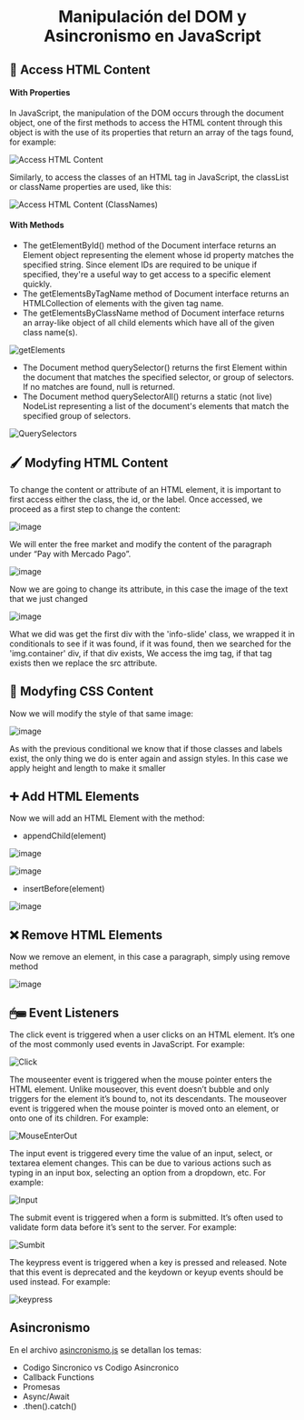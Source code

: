 <h1 align="center">Manipulación del DOM y Asincronismo en JavaScript</h1>

## 🛒 Access HTML Content

#### With Properties

In JavaScript, the manipulation of the DOM occurs through the document object, one of the first methods to access the HTML content through this object is with the use of its properties that return an array of the tags found, for example:

![Access HTML Content](https://github.com/JohnMata0427/Laboratorio-05/assets/150484680/54b6d293-7c0e-473c-9321-a00ce4ff1e8f)

Similarly, to access the classes of an HTML tag in JavaScript, the classList or className properties are used, like this:

![Access HTML Content (ClassNames)](https://github.com/JohnMata0427/Laboratorio-05/assets/150484680/d0129a9f-403d-4f00-935a-6cf8f5e1f31f)

#### With Methods

- The getElementById() method of the Document interface returns an Element object representing the element whose id property matches the specified string. Since element IDs are required to be unique if specified, they're a useful way to get access to a specific element quickly.
- The getElementsByTagName method of Document interface returns an HTMLCollection of elements with the given tag name.
- The getElementsByClassName method of Document interface returns an array-like object of all child elements which have all of the given class name(s).

![getElements](https://github.com/JohnMata0427/Laboratorio-05/assets/150484680/a2a694f1-c923-4f48-aba0-5863624bf2c5)

- The Document method querySelector() returns the first Element within the document that matches the specified selector, or group of selectors. If no matches are found, null is returned.
- The Document method querySelectorAll() returns a static (not live) NodeList representing a list of the document's elements that match the specified group of selectors.

![QuerySelectors](https://github.com/JohnMata0427/Laboratorio-05/assets/150484680/3458add9-a7ab-46a5-9a1a-8c3a5455ae68)

## 🖌 Modyfing HTML Content

To change the content or attribute of an HTML element, it is important to first access either the class, the id, or the label.
Once accessed, we proceed as a first step to change the content:

![image](https://github.com/JohnMata0427/Laboratorio-05/assets/150484680/a73094e7-bd77-472c-ad42-fcb4f1f85915)

We will enter the free market and modify the content of the paragraph under “Pay with Mercado Pago”.

![image](https://github.com/JohnMata0427/Laboratorio-05/assets/150484680/cc0b3b82-df61-4689-bbab-528d924743e1)

Now we are going to change its attribute, in this case the image of the text that we just changed

![image](https://github.com/JohnMata0427/Laboratorio-05/assets/150484680/d6e1faa2-8ca9-4c16-a464-5f4aa2507e6c)

What we did was get the first div with the 'info-slide' class, we wrapped it in conditionals to see if it was found, if it was found, then we searched for the 'img.container' div, if that div exists, We access the img tag, if that tag exists then we replace the src attribute.

## 🎨 Modyfing CSS Content

Now we will modify the style of that same image:

![image](https://github.com/JohnMata0427/Laboratorio-05/assets/150484680/00a85a21-3787-4134-b2c2-2bc495d46076)

As with the previous conditional we know that if those classes and labels exist, the only thing we do is enter again and assign styles. In this case we apply height and length to make it smaller

## ➕ Add HTML Elements

Now we will add an HTML Element with the method:

- appendChild(element)
 
![image](https://github.com/JohnMata0427/Laboratorio-05/assets/150484680/a7d430d4-1ad1-4af5-ac5e-b005c078104e)

![image](https://github.com/JohnMata0427/Laboratorio-05/assets/150484680/7cae71cc-df9d-4c1b-83a2-82cf925a6018)

- insertBefore(element)

![image](https://github.com/JohnMata0427/Laboratorio-05/assets/150484680/4164c44c-5e53-4cde-9c0d-552364dff76f)

## ❌ Remove HTML Elements

Now we remove an element, in this case a paragraph, simply using remove method

![image](https://github.com/JohnMata0427/Laboratorio-05/assets/150484680/736e616f-bc29-48f8-9de3-869bb5fad8a3)

## 🖱⌨ Event Listeners

The click event is triggered when a user clicks on an HTML element. It’s one of the most commonly used events in JavaScript. For example:

![Click](https://github.com/JohnMata0427/Laboratorio-05/assets/150484680/353cc6df-643a-4045-a2d5-3a708b5c2bd8)

The mouseenter event is triggered when the mouse pointer enters the HTML element. Unlike mouseover, this event doesn’t bubble and only triggers for the element it’s bound to, not its descendants. The mouseover event is triggered when the mouse pointer is moved onto an element, or onto one of its children. For example:

![MouseEnterOut](https://github.com/JohnMata0427/Laboratorio-05/assets/150484680/21517746-10da-4f46-a838-bdaea2e72123)

The input event is triggered every time the value of an input, select, or textarea element changes. This can be due to various actions such as typing in an input box, selecting an option from a dropdown, etc. For example:

![Input](https://github.com/JohnMata0427/Laboratorio-05/assets/150484680/ad408614-f2a3-4898-b1de-3f52277fdbf5)

The submit event is triggered when a form is submitted. It’s often used to validate form data before it’s sent to the server. For example:

![Sumbit](https://github.com/JohnMata0427/Laboratorio-05/assets/150484680/a9598906-8647-48a0-8149-0ccb73d0ab9d)

The keypress event is triggered when a key is pressed and released. Note that this event is deprecated and the keydown or keyup events should be used instead. For example:

![keypress](https://github.com/JohnMata0427/Laboratorio-05/assets/150484680/95faeda4-982f-440c-850c-3b04952a7d73)

## Asincronismo

En el archivo [asincronismo.js](./asincronismo.js) se detallan los temas:

- Codigo Sincronico vs Codigo Asincronico
- Callback Functions
- Promesas
- Async/Await
- .then().catch()
